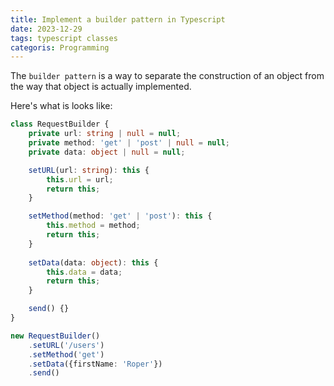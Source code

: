 ```yaml
---
title: Implement a builder pattern in Typescript
date: 2023-12-29
tags: typescript classes
categoris: Programming
---
```


The `builder pattern` is a way to separate the construction of an object from the way that object is actually implemented.

Here's what is looks like:

```typescript
class RequestBuilder {
    private url: string | null = null;
    private method: 'get' | 'post' | null = null;
    private data: object | null = null;

    setURL(url: string): this {
        this.url = url;
        return this;
    }

    setMethod(method: 'get' | 'post'): this {
        this.method = method;
        return this;
    }
    
    setData(data: object): this {
        this.data = data;
        return this;
    }

    send() {}
}

new RequestBuilder()
    .setURL('/users')
    .setMethod('get')
    .setData({firstName: 'Roper'})
    .send()
```
